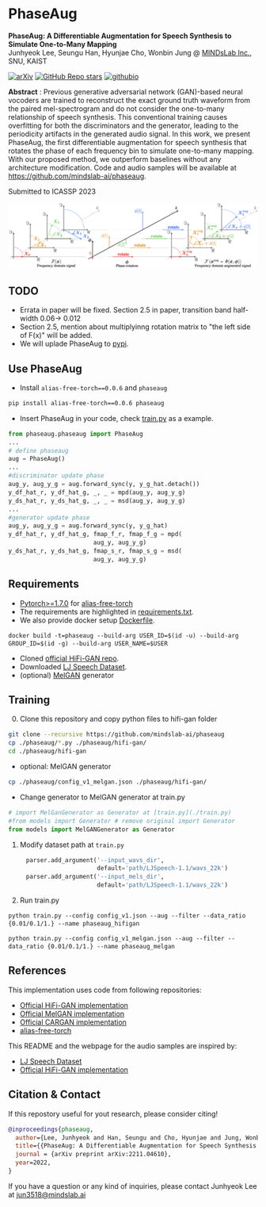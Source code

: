 # PhaseAug

**PhaseAug: A Differentiable Augmentation for Speech Synthesis to Simulate One-to-Many Mapping**<br>
Junhyeok Lee, Seungu Han, Hyunjae Cho, Wonbin Jung @ [MINDsLab Inc.](https://github.com/mindslab-ai), SNU, KAIST

[![arXiv](https://img.shields.io/badge/arXiv-2211.04610-brightgreen.svg?style=flat-square)](https://arxiv.org/abs/2211.04610) [![GitHub Repo stars](https://img.shields.io/github/stars/mindslab-ai/phaseaug?color=yellow&label=PhaseAug&logo=github&style=flat-square)](https://github.com/mindslab-ai/phaseaug) [![githubio](https://img.shields.io/badge/GitHub.io-Audio_Samples-blue?logo=Github&style=flat-square)](https://mindslab-ai.github.io/phaseaug/)


**Abstract** : Previous generative adversarial network (GAN)-based neural vocoders are trained to reconstruct the exact ground truth waveform from the paired mel-spectrogram and do not consider the one-to-many relationship of speech synthesis. This conventional training causes overfitting for both the discriminators and the generator, leading to the periodicity artifacts in the generated audio signal. In this work, we present PhaseAug, the first differentiable augmentation for speech synthesis that rotates the phase of each frequency bin to simulate one-to-many mapping. With our proposed method, we outperform baselines without any architecture modification. Code and audio samples will be available at https://github.com/mindslab-ai/phaseaug.

Submitted to ICASSP 2023

![phasor](asset/phaseaug_phasor.png) 


## TODO
- Errata in paper will be fixed. Section 2.5 in paper, transition band half-width 0.06-> 0.012
- Section 2.5, mention about multiplyinng rotation matrix to "the left side of F(x)" will be added.
- We will uplade PhaseAug to [pypi](https://pypi.org).

## Use PhaseAug
- Install `alias-free-torch==0.0.6` and `phaseaug`
```bash
pip install alias-free-torch==0.0.6 phaseaug 
```
- Insert PhaseAug in your code, check [train.py](./train.py) as a example.
```python
from phaseaug.phaseaug import PhaseAug
...
# define phaseaug
aug = PhaseAug()
...
#discriminator update phase
aug_y, aug_y_g = aug.forward_sync(y, y_g_hat.detach())
y_df_hat_r, y_df_hat_g, _, _ = mpd(aug_y, aug_y_g)
y_ds_hat_r, y_ds_hat_g, _, _ = msd(aug_y, aug_y_g)
...
#generator update phase
aug_y, aug_y_g = aug.forward_sync(y, y_g_hat)
y_df_hat_r, y_df_hat_g, fmap_f_r, fmap_f_g = mpd(
                        aug_y, aug_y_g)
y_ds_hat_r, y_ds_hat_g, fmap_s_r, fmap_s_g = msd(
                        aug_y, aug_y_g)
```

## Requirements
- [Pytorch>=1.7.0](https://pytorch.org/) for [alias-free-torch](https://github.com/junjun3518/alias-free-torch)
- The requirements are highlighted in [requirements.txt](./requirements.txt).
- We also provide docker setup [Dockerfile](./Dockerfile).
```
docker build -t=phaseaug --build-arg USER_ID=$(id -u) --build-arg GROUP_ID=$(id -g) --build-arg USER_NAME=$USER
```
- Cloned [official HiFi-GAN repo](https://github.com/jik876/hifi-gan).
- Downloaded [LJ Speech Dataset](https://keithito.com/LJ-Speech-Dataset/).
- (optional) [MelGAN](https://github.com/descriptinc/melgan-neurips) generator

## Training
0. Clone this repository and copy python files to hifi-gan folder
```bash
git clone --recursive https://github.com/mindslab-ai/phaseaug
cp ./phaseaug/*.py ./phaseaug/hifi-gan/
cd ./phaseaug/hifi-gan
```

  - optional: MelGAN generator
  ```bash
  cp ./phaseaug/config_v1_melgan.json ./phaseaug/hifi-gan/
  ```
  - Change generator to MelGAN generator at train.py
  ```python
  # import MelGanGenerator as Generator at [train.py](./train.py)
  #from models import Generator # remove original import Generator
  from models import MelGANGenerator as Generator
  ```

1. Modify dataset path at `train.py`
```python
     parser.add_argument('--input_wavs_dir',
                         default='path/LJSpeech-1.1/wavs_22k')
     parser.add_argument('--input_mels_dir',
                         default='path/LJSpeech-1.1/wavs_22k')
```

2. Run train.py
```
python train.py --config config_v1.json --aug --filter --data_ratio {0.01/0.1/1.} --name phaseaug_hifigan
```
```
python train.py --config config_v1_melgan.json --aug --filter --data_ratio {0.01/0.1/1.} --name phaseaug_melgan
```


## References
This implementation uses code from following repositories:
- [Official HiFi-GAN implementation](https://github.com/jik876/hifi-gan)
- [Official MelGAN implementation](https://github.com/descriptinc/melgan-neurips)
- [Official CARGAN implementation](https://github.com/descriptinc/cargan)
- [alias-free-torch](https://github.com/junjun3518/alias-free-torch)

This README and the webpage for the audio samples are inspired by:
- [LJ Speech Dataset](https://keithito.com/LJ-Speech-Dataset/)
- [Official HiFi-GAN implementation](https://github.com/jik876/hifi-gan)

## Citation & Contact

If this repostory useful for yout research, please consider citing!
```bib
@inproceedings{phaseaug,
  author={Lee, Junhyeok and Han, Seungu and Cho, Hyunjae and Jung, Wonbin},
  title={{PhaseAug: A Differentiable Augmentation for Speech Synthesis to Simulate One-to-Many Mapping}},
  journal = {arXiv preprint arXiv:2211.04610},
  year=2022,
}
```
If you have a question or any kind of inquiries, please contact Junhyeok Lee at [jun3518@mindslab.ai](mailto:jun3518@mindslab.ai)

